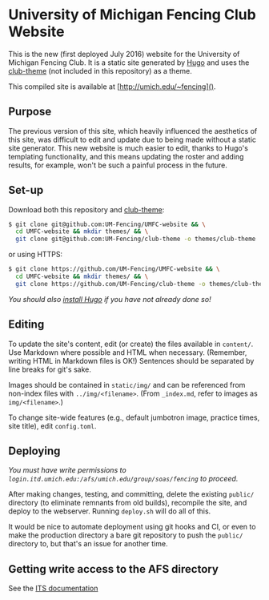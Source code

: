 # University of Michigan Fencing Club Website

This is the new (first deployed July 2016) website for the University of Michigan Fencing Club.
It is a static site generated by [Hugo][hugo] and uses the [club-theme][club-theme] (not included in this repository) as a theme.

This compiled site is available at [http://umich.edu/~fencing]().

## Purpose
The previous version of this site, which heavily influenced the aesthetics of this site, was difficult to edit and update due to being made without a static site generator.
This new website is much easier to edit, thanks to Hugo's templating functionality, and this means updating the roster and adding results, for example, won't be such a painful process in the future.

## Set-up
Download both this repository and [club-theme][club-theme]:
```bash
$ git clone git@github.com:UM-Fencing/UMFC-website && \
  cd UMFC-website && mkdir themes/ && \
  git clone git@github.com:UM-Fencing/club-theme -o themes/club-theme
```
or using HTTPS:
```bash
$ git clone https://github.com/UM-Fencing/UMFC-website && \
  cd UMFC-website && mkdir themes/ && \
  git clone https://github.com/UM-Fencing/club-theme -o themes/club-theme
```

*You should also [install Hugo][hugo install] if you have not already done so!*

## Editing
To update the site's content, edit (or create) the files available in `content/`.
Use Markdown where possible and HTML when necessary.
(Remember, writing HTML in Markdown files is OK!)
Sentences should be separated by line breaks for git's sake.

Images should be contained in `static/img/` and can be referenced from non-index files with `../img/<filename>`.
(From `_index.md`, refer to images as `img/<filename>`.)

To change site-wide features (e.g., default jumbotron image, practice times, site title), edit `config.toml`.

## Deploying
*You must have write permissions to `login.itd.umich.edu:/afs/umich.edu/group/soas/fencing` to proceed.*

After making changes, testing, and committing, delete the existing `public/` directory (to eliminate remnants from old builds), recompile the site, and deploy to the webserver.
Running `deploy.sh` will do all of this.

It would be nice to automate deployment using git hooks and CI, or even to make the production directory a bare git repository to push the `public/` directory to, but that's an issue for another time.


## Getting write access to the AFS directory
See the [ITS documentation][AFS docs]

[hugo]: https://gohugo.io/
[club-theme]: https://github.com/UM-Fencing/club-theme/ "UM-Fencing/club-theme"
[hugo install]: https://gohugo.io/overview/installing/
[AFS docs]: https://documentation.its.umich.edu/node/313
